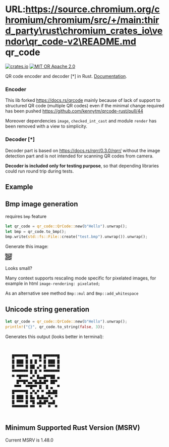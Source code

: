 URL:https://source.chromium.org/chromium/chromium/src/+/main:third_party\rust\chromium_crates_io\vendor\qr_code-v2\README.md
qr_code
=======

[![crates.io](https://img.shields.io/crates/v/qr_code.svg)](https://crates.io/crates/qr_code)
[![MIT OR Apache 2.0](https://img.shields.io/badge/license-MIT%20%2f%20Apache%202.0-blue.svg)](./LICENSE-APACHE.txt)

QR code encoder and decoder [*] in Rust. [Documentation](https://docs.rs/qr_code).

### Encoder 

This lib forked https://docs.rs/qrcode mainly because of lack of support to structured QR code (multiple QR codes)
even if the minimal change required has been pushed https://github.com/kennytm/qrcode-rust/pull/44

Moreover dependencies `image`, `checked_int_cast` and module `render` has been removed with a view to simplicity.

### Decoder [*]

Decoder part is based on https://docs.rs/rqrr/0.3.0/rqrr/ without the image detection part and is not intended for scanning
QR codes from camera.

**Decoder is included only for testing purpose**, so that depending libraries could run round trip during tests.

Example
-------

## Bmp image  generation

requires `bmp` feature

```rust
let qr_code = qr_code::QrCode::new(b"Hello").unwrap();
let bmp = qr_code.to_bmp();
bmp.write(std::fs::File::create("test.bmp").unwrap()).unwrap();
```

Generate this image:

![test](https://raw.githubusercontent.com/RCasatta/qr_code/master/test_data/test.bmp)

Looks small?

Many context supports rescaling mode specific for pixelated images, for example in html `image-rendering: pixelated;`

As an alternative see method `Bmp::mul` and `Bmp::add_whitespace`

## Unicode string generation

```rust
let qr_code = qr_code::QrCode::new(b"Hello").unwrap();
println!("{}", qr_code.to_string(false, 3));
```

Generates this output (looks better in terminal):

```text
                           
                           
   █▀▀▀▀▀█  ▀▀▀█ █▀▀▀▀▀█   
   █ ███ █ █ █ ▀ █ ███ █   
   █ ▀▀▀ █ ██ ▄▀ █ ▀▀▀ █   
   ▀▀▀▀▀▀▀ █ █ ▀ ▀▀▀▀▀▀▀   
   ▀ ▀█▀▀▀ ▄▀ █▄▄█▀▀██ ▄   
     █▀▀█▀▄▄▀█▄█▄█▀ ██▀    
    ▀▀▀  ▀▀█▀▀ █  █ ▄  ▀   
   █▀▀▀▀▀█ ▄▀▄▀ ▀ ▄█▄██    
   █ ███ █ █▄ █▄█▄▄▀▄ ▀    
   █ ▀▀▀ █ ▀█ ▄█▄█▀▄▄█     
   ▀▀▀▀▀▀▀ ▀▀  ▀   ▀  ▀    
                           
```

## Minimum Supported Rust Version (MSRV)

Current MSRV is 1.48.0